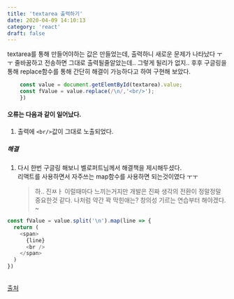 ```yaml
---
title: 'textarea 출력하기'
date: 2020-04-09 14:10:13
category: 'react'
draft: false
---
```


textarea를 통해 만들어야하는 값은 만들었는데, 출력하니 새로운 문제가 나타났다 ㅜㅜ
줄바꿈하고 전송하면 그대로 출력될줄알았는데.. 그렇게 될리가 없지.. 후후
구글링을 통해 replace함수를 통해 간단히 해결이 가능하다고 하여 구현해 보았다.

```javascript
    const value = document.getElemtById(textarea).value;
    const fValue = value.replace(/\n/,'<br/>');
    })

```

#### 오류는 다음과 같이 일어났다.

1. 출력에 `<br/>`값이 그대로 노출되었다.

##### 해결

1. 다시 한번 구글링 해보니 벨로퍼트님께서 해결책을 제시해두셨다. <br>
   리액트를 사용하면서 자주쓰는 map함수를 사용하면 되는것이였다 ㅜㅜ
   > 하.. 진ㅉㅏ 이럴때마다 느끼는거지만 개발은 진짜 생각의 전환이 정말정말 중요한것 같다.
   > 나처럼 약간 꽉 막힌애는? 창의성 기르는 연습부터 해야겠다. ~

```javascript
const fValue = value.split('\n').map(line => {
  return (
    <span>
      {line}
      <br />
    </span>
  )
})
```

<br>
<a class="source_link" href="https://velopert.com/1896" target="_blank">출처</a>
<br>

